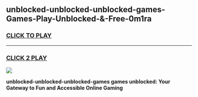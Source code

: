 
## unblocked-unblocked-unblocked-games-Games-Play-Unblocked-&-Free-0m1ra
<h3>
<a href="https://premium76.site?title=unblocked-unblocked-unblocked-games&ref=24A">CLICK TO PLAY</a></h3>
<hr>

<h3>
<a href="https://premium76.site?title=unblocked-unblocked-unblocked-games&ref=24A">CLICK 2 PLAY</a>
  
</h3>

<a href="https://premium76.site?title=unblocked-unblocked-unblocked-games&ref=24A"><img src="https://clearcache.store/games.png"></a>


**unblocked-unblocked-unblocked-games games unblocked: Your Gateway to Fun and Accessible Online Gaming**
